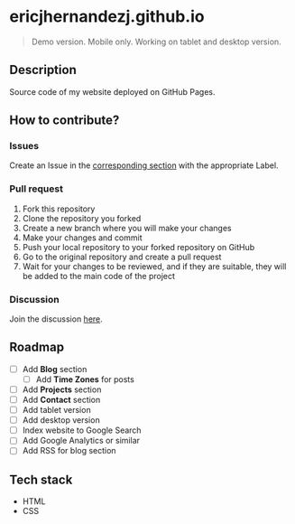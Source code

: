 # ericjhernandezj.github.io

> Demo version. Mobile only. Working on tablet and desktop version.

## Description

Source code of my website deployed on GitHub Pages.

## How to contribute?

### Issues

Create an Issue in the [corresponding section](https://github.com/ericjhernandezj/ericjhernandezj.github.io/issues) with the appropriate Label.

### Pull request

1. Fork this repository
2. Clone the repository you forked
3. Create a new branch where you will make your changes
4. Make your changes and commit
5. Push your local repository to your forked repository on GitHub
6. Go to the original repository and create a pull request
7. Wait for your changes to be reviewed, and if they are suitable, they will be added to the main code of the project

### Discussion

Join the discussion [here](https://github.com/ericjhernandezj/ericjhernandezj.github.io/discussions).

## Roadmap

- [ ] Add __Blog__ section
  - [ ] Add __Time Zones__ for posts
- [ ] Add __Projects__ section
- [ ] Add __Contact__ section
- [ ] Add tablet version
- [ ] Add desktop version
- [ ] Index website to Google Search
- [ ] Add Google Analytics or similar
- [ ] Add RSS for blog section

## Tech stack

- HTML
- CSS

